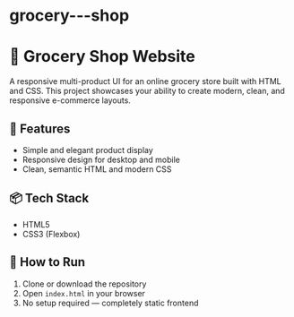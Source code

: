 # grocery---shop

# 🛒 Grocery Shop Website

A responsive multi-product UI for an online grocery store built with HTML and CSS. This project showcases your ability to create modern, clean, and responsive e-commerce layouts.

## 🔧 Features
- Simple and elegant product display
- Responsive design for desktop and mobile
- Clean, semantic HTML and modern CSS

## 📦 Tech Stack
- HTML5
- CSS3 (Flexbox)

## 🚀 How to Run
1. Clone or download the repository
2. Open `index.html` in your browser
3. No setup required — completely static frontend


